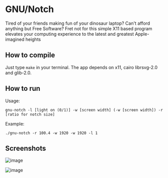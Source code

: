 # GNU/Notch

Tired of your friends making fun of your dinosaur laptop? Can't afford anything but Free Software? Fret not for this simple X11 based program elevates your computing experience to the latest and greatest Apple-imagined heights

## How to compile
Just type `make` in your terminal. The app depends on x11, cairo librsvg-2.0 and glib-2.0.

## How to run
Usage: 

```
gnu-notch -l [light on (0/1)] -w [screen width] (-w [screen width]) -r [ratio for notch size]
```

Example:

```
./gnu-notch -r 100.4 -w 1920 -w 1920 -l 1
```

## Screenshots

![image](https://user-images.githubusercontent.com/61667930/139499483-9d7739cb-1364-49b7-bdc9-2eb0157058cb.png)

![image](https://user-images.githubusercontent.com/61667930/139499515-aba95bbb-bd99-4bcb-9cfa-0dad04c111d5.png)

